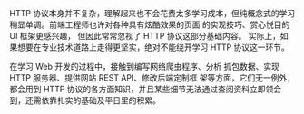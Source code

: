 HTTP 协议本身并不复杂，理解起来也不会花费太多学习成本，但纯概念式的学习稍显单调。前端工程师也许对各种具有炫酷效果的页面 的实现技巧、赏心悦目的 UI 框架更感兴趣， 但因此常常忽视了 HTTP 协议这部分基础内容。 实际上，如果想要在专业技术道路上走得更坚实，绝对不能绕开学习 HTTP 协议这一环节。

在学习 Web 开发的过程中，接触到编写网络爬虫程序、分析 抓包数据、实现 HTTP 服务器、提供网站 REST API、修改后端定制框 架等方面，它们无一例外，都会用到 HTTP 协议的各方面知识，并且某些细节无法通过查阅资料立即领会到，还需依靠扎实的基础及平日里的积累。

<!-- <img src="https://loremxuetengfei.oss-cn-beijing.aliyuncs.com/http-protocol-socket-1.jpg"/> -->

<!-- <img src='https://loremxuetengfei.oss-cn-beijing.aliyuncs.com/tcp-http-so1548398494.jpg'/> -->

<!-- ## Content-type

媒体类型

因特网上有数千种不同的数据类型， HTTP 仔细地给每种要通过 Web 传输的对 象 都 打 上 了 名 为 MIME 类 型 （MIME type） 的 数 据 格 式 标 签。 最 初 设 计 MIME （Multipurpose Internet Mail Extension， 多用途因特网邮件扩展）是为了解决在不同 的电子邮件系统之间搬移报文时存在的问题。 MIME 在电子邮件系统中工作得非常 好，因此 HTTP 也采纳了它，用它来描述并标记多媒体内容 -->
